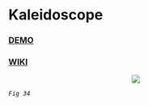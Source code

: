 # Kaleidoscope

### [DEMO](https://manneredboor.github.io/kaleidoscope/index.html)

### [WIKI](https://en.wikipedia.org/wiki/Kaleidoscope)

<p align="center"><img src="https://upload.wikimedia.org/wikipedia/commons/thumb/7/7d/1819_brewster_-_treatise_on_the_kaleidoscope_fig_33-36.jpg/619px-1819_brewster_-_treatise_on_the_kaleidoscope_fig_33-36.jpg" /></p>

_`Fig 34`_
